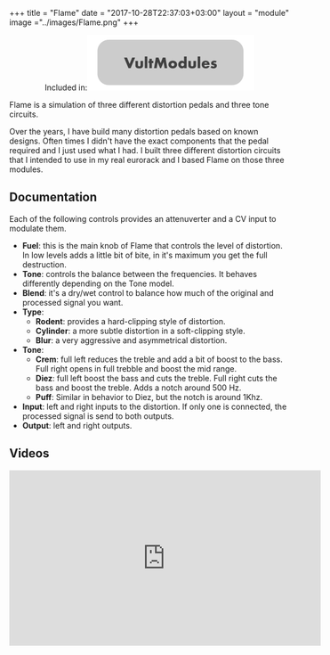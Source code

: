 +++
title = "Flame"
date = "2017-10-28T22:37:03+03:00"
layout = "module"
image ="../images/Flame.png"
+++

<center>Included in:<img src="../images/VultModulesSticker.svg"> </center>


Flame is a simulation of three different distortion pedals and three tone circuits. 

Over the years, I have build many distortion pedals based on known designs. Often times I didn't have the exact components that the pedal required and I just used what I had. I built three different distortion circuits that I intended to use in my real eurorack and I based Flame on those three modules.

## Documentation

Each of the following controls provides an attenuverter and a CV input to modulate them.

- **Fuel**: this is the main knob of Flame that controls the level of distortion. In low levels adds a little bit of bite, in it's maximum you get the full destruction.
- **Tone**: controls the balance between the frequencies. It behaves differently depending on the Tone model.
- **Blend**: it's a dry/wet control to balance how much of the original and processed signal you want.
- **Type**:
   - **Rodent**: provides a hard-clipping style of distortion.
   - **Cylinder**: a more subtle distortion in a soft-clipping style.
   - **Blur**: a very aggressive and asymmetrical distortion.
- **Tone**:
   - **Crem**: full left reduces the treble and add a bit of boost to the bass. Full right opens in full trebble and boost the mid range.
   - **Diez**: full left boost the bass and cuts the treble. Full right cuts the bass and boost the treble. Adds a notch around 500 Hz.
   - **Puff**: Similar in behavior to Diez, but the notch is around 1Khz.
- **Input**: left and right inputs to the distortion. If only one is connected, the processed signal is send to both outputs.
- **Output**: left and right outputs.

## Videos

<iframe width="560" height="315" src="https://www.youtube.com/embed/8bVbw-qUenw" frameborder="0" allow="autoplay; encrypted-media" allowfullscreen></iframe>


